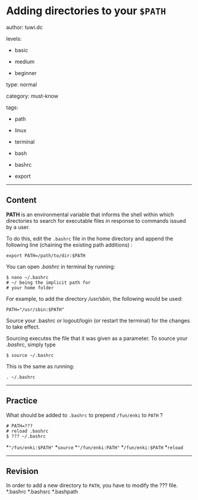# Adding directories to your `$PATH`
author: tuwi.dc

levels:

  - basic

  - medium

  - beginner

type: normal

category: must-know

tags:

  - path

  - linux

  - terminal

  - bash

  - bashrc

  - export

---
## Content

**PATH** is an environmental variable that informs the shell within which directories to search for executable files in response to commands issued by a user.

To do this, edit the `.bashrc` file in the home directory and append the following line (chaining the existing path additions) :
```
export PATH=/path/to/dir:$PATH
```
You can open *.bashrc* in terminal by running:
```
$ nano ~/.bashrc
# ~/ being the implicit path for
# your home folder
```

For example, to add the directory */usr/sbin*, the following would be used:
```
PATH="/usr/sbin:$PATH"
```

Source your .bashrc or logout/login (or restart the terminal) for the changes to take effect.

Sourcing executes the file that it was given as a parameter.  To source your *.bashrc*, simply type
```
$ source ~/.bashrc
```
This is the same as running:
```
. ~/.bashrc
```

---
## Practice

What should be added to `.bashrc` to prepend `/fun/enki`  to `PATH` ?
```
# PATH=???
# reload .bashrc
$ ??? ~/.bashrc
```
*`"/fun/enki:$PATH"`
*`source`
*`"/fun/enki:PATH"`
*`/fun/enki:$PATH`
*`reload`

---
## Revision

In order to add a new directory to `PATH`, you have to modify the ??? file.
*.bashrc
*.bashsrc
*.bashpath